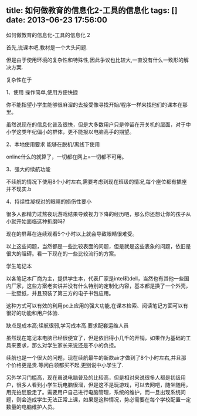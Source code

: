 title: 如何做教育的信息化2-工具的信息化
tags: []
date: 2013-06-23 17:56:00
---

如何做教育的信息化-工具的信息化 2


首先,说课本吧,教材是一个大头问题.

但是由于使用环境的复杂性和特殊性,因此争议也比较大,一直没有什么一致形的解决方案.
<!--more-->
复杂性在于

1、使用 操作简单,使用方便快捷

你不能指望小学生能够很麻溜的去接受像寻找开始/程序一样来找他们的课本在那里。

虽然说现在的信息化普及很快，但是大多数用户只是停留在开关机的层面，对于中小学这类年纪偏小的群体，更不能报以电脑高手的期望。

2、本地使用要求  能够在脱机/离线下使用

online什么的就算了，一切都在网上=一切都不可用。

3、强大的续航功能

不续航的情况下使用8个小时左右,需要考虑到现在班级的情况,每个座位都有插座并不现实.b

4、持续性凝视对的眼睛的损伤性要小

很多人都精力过熬夜玩游戏结果导致视力下降的经历吧，那么你还想让你的孩子从小就开始面临这种折磨吗?

现在的屏幕在连续观看5个小时以上就会导致眼睛很难受。

以上这些问题，当然都是一些比较表面的问题，但是就是这些表象的问题，依旧是很大的阻碍。看一下现在的一些比较流行的方案。

学生笔记本

以各笔记本厂商为主，提供学生本，代表厂家是intel和dell，当然也有其他一些国内厂家，这些方案老实讲并没有什么特别的定制化内容，基本都是换了一个外壳，一批壁纸，并且预装了第三方的电子书包应用。

这种方式可以有效的利用pc上应用的强大功能,在课本检索、阅读笔记方面可以有很好的功能和用户体验.

缺点是成本高;续航很弱,学习成本高.要求配套运维人员

虽然现在笔记本电脑已经很便宜了，但是依旧得小几千的开销，如果作为基础的工具来要求，那么对学生家长来说还是不小的负担。

续航也是一个很大的问题，现在续航最牛的新款air才做到了8个小时左右,并且那个价格更是贵.等闲白领都买不起,更别说中小学生了.

另外学习门槛高，现在虽说电脑普及的比较高，但是相对来说很多人都是初级用户，很多人看到小学生玩电脑很溜，但是这不是玩游戏，可以去网吧，随坐随用， 用完拍屁股走了。需要用户自己进行电脑管理，系统的维护，而一旦出现系统问题，则会造成学生无法正常上课，如果是这种情况，势必需要在每个学校配置一定数量的电脑维护人员。